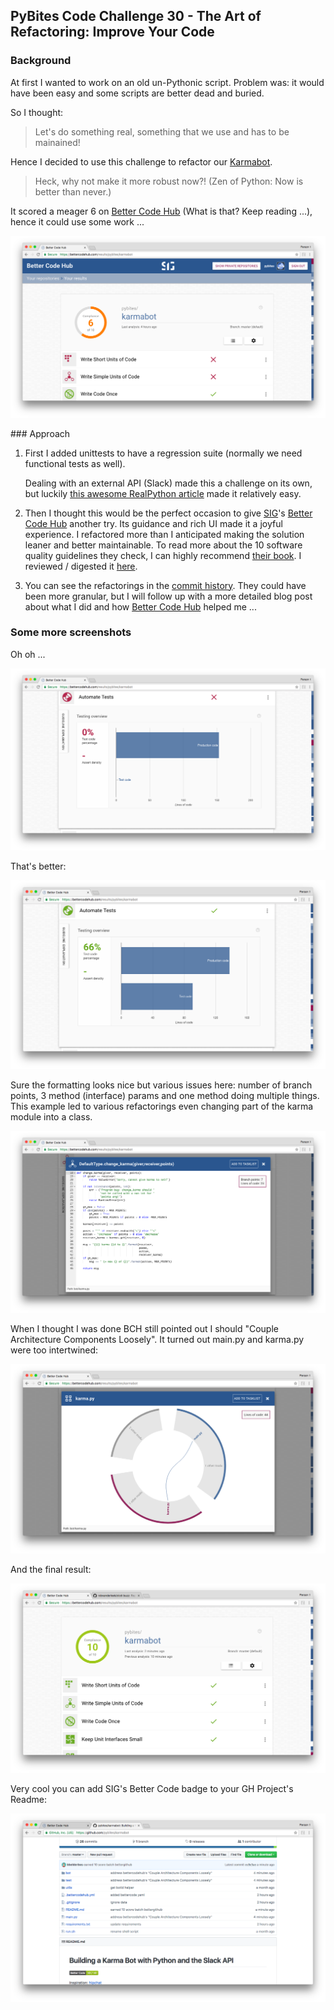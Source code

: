 ## PyBites Code Challenge 30 - The Art of Refactoring: Improve Your Code

### Background

At first I wanted to work on an old un-Pythonic script. Problem was: it would have been easy and some scripts are better dead and buried. 

So I thought: 

> Let's do something real, something that we use and has to be mainained! 

Hence I decided to use this challenge to refactor our [Karmabot](https://github.com/pybites/karmabot). 

> Heck, why not make it more robust now?! (Zen of Python: Now is better than never.)

It scored a meager 6 on [Better Code Hub](https://bettercodehub.com) (What is that? Keep reading ...), hence it could use some work ...

![sig score before](sig-score-before.png)


### Approach

1. First I added unittests to have a regression suite (normally we need functional tests as well). 

	Dealing with an external API (Slack) made this a challenge on its own, but luckily [this awesome RealPython article](https://realpython.com/blog/python/testing-third-party-apis-with-mocks/) made it relatively easy.

2. Then I thought this would be the perfect occasion to give [SIG](https://www.sig.eu/)'s [Better Code Hub](https://bettercodehub.com) another try. Its guidance and rich UI made it a joyful experience. I refactored more than I anticipated making the solution leaner and better maintainable. To read more about the 10 software quality guidelines they check, I can highly recommend [their book](https://www.amazon.es/dp/B01B6WS86I?ref_=cm_sw_r_kb_dp_IjQ3wb0SZJMN1&tag=bobbeld-20&linkCode=kpe). I reviewed / digested it [here](https://bobbelderbos.com/2016/03/building-maintainable-software/).

3. You can see the refactorings in the [commit history](https://github.com/pybites/karmabot/commits/master). They could have been more granular, but I will follow up with a more detailed blog post about what I did and how [Better Code Hub](https://bettercodehub.com) helped me ...

### Some more screenshots

Oh oh ...

![no tests](testcov-before.png)

That's better:

![now with tests](testcov-after.png)

Sure the formatting looks nice but various issues here: number of branch points, 3 method (interface) params and one method doing multiple things. This example led to various refactorings even changing part of the karma module into a class.

![sig score after](sig-refactorings.png)

When I thought I was done BCH still pointed out I should "Couple Architecture Components Loosely". It turned out main.py and karma.py were too intertwined:

![sig score after](sig-graphs.png)

And the final result:

![sig score after](sig-score-after.png)

Very cool you can add SIG's Better Code badge to your GH Project's Readme:

![sig badge](sig-badge.png)
